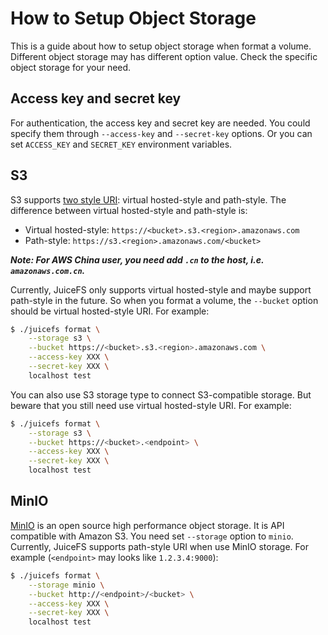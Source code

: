 # How to Setup Object Storage

This is a guide about how to setup object storage when format a volume. Different object storage may has different option value. Check the specific object storage for your need.

## Access key and secret key

For authentication, the access key and secret key are needed. You could specify them through `--access-key` and `--secret-key` options. Or you can set `ACCESS_KEY` and `SECRET_KEY` environment variables.

## S3

S3 supports [two style URI](https://docs.aws.amazon.com/AmazonS3/latest/dev/VirtualHosting.html): virtual hosted-style and path-style. The difference between virtual hosted-style and path-style is:

- Virtual hosted-style: `https://<bucket>.s3.<region>.amazonaws.com`
- Path-style: `https://s3.<region>.amazonaws.com/<bucket>`

***Note: For AWS China user, you need add `.cn` to the host, i.e. `amazonaws.com.cn`.***

Currently, JuiceFS only supports virtual hosted-style and maybe support path-style in the future. So when you format a volume, the `--bucket` option should be virtual hosted-style URI. For example:

```bash
$ ./juicefs format \
    --storage s3 \
    --bucket https://<bucket>.s3.<region>.amazonaws.com \
    --access-key XXX \
    --secret-key XXX \
    localhost test
```

You can also use S3 storage type to connect S3-compatible storage. But beware that you still need use virtual hosted-style URI. For example:

```bash
$ ./juicefs format \
    --storage s3 \
    --bucket https://<bucket>.<endpoint> \
    --access-key XXX \
    --secret-key XXX \
    localhost test
```

## MinIO

[MinIO](https://min.io) is an open source high performance object storage. It is API compatible with Amazon S3. You need set `--storage` option to `minio`. Currently, JuiceFS supports path-style URI when use MinIO storage. For example (`<endpoint>` may looks like `1.2.3.4:9000`):

```bash
$ ./juicefs format \
    --storage minio \
    --bucket http://<endpoint>/<bucket> \
    --access-key XXX \
    --secret-key XXX \
    localhost test
```
